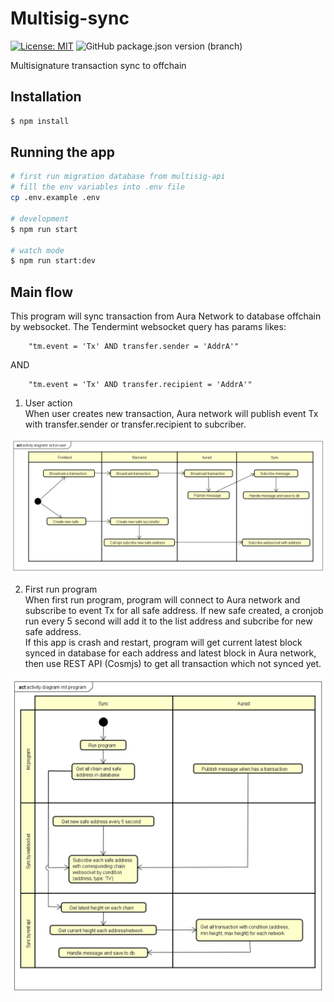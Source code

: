 # Multisig-sync

[![License: MIT](https://img.shields.io/badge/License-MIT-yellow.svg)](https://github.com/aura-nw/multisig-sync/blob/main/LICENSE.md)
![GitHub package.json version (branch)](https://img.shields.io/github/package-json/v/aura-nw/multisig-sync)

Multisignature transaction sync to offchain

## Installation

```bash
$ npm install
```

## Running the app

```bash
# first run migration database from multisig-api
# fill the env variables into .env file
cp .env.example .env

# development
$ npm run start

# watch mode
$ npm run start:dev
```

## Main flow

This program will sync transaction from Aura Network to database offchain by websocket. The Tendermint websocket query has params likes:

```
    "tm.event = 'Tx' AND transfer.sender = 'AddrA'"
```

AND

```
    "tm.event = 'Tx' AND transfer.recipient = 'AddrA'"
```

1. User action  
   When user creates new transaction, Aura network will publish event Tx with transfer.sender or transfer.recipient to subcriber.

![image](docs/pics/activity-diagramr-action-user.png)

2. First run program  
   When first run program, program will connect to Aura network and subscribe to event Tx for all safe address. If new safe created, a cronjob run every 5 second will add it to the list address and subcribe for new safe address.  
   If this app is crash and restart, program will get current latest block synced in database for each address and latest block in Aura network, then use REST API (Cosmjs) to get all transaction which not synced yet.

![image](docs/pics/activity-diagram-init-program.png)

